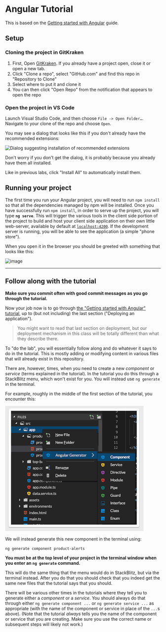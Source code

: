 # Angular Tutorial

This is based on the [Getting started with Angular](https://angular.io/start) guide. 
## Setup

### Cloning the project in GitKraken

1. First, Open [GitKraken](https://www.gitkraken.com/git-client). If you already have a project open, close it or open a new tab.
2. Click "Clone a repo", select "GitHub.com" and find this repo in "Repository to Clone"
3. Select where to put it and clone it
4. You can then click "Open Repo" from the notification that appears to open the repo

### Open the project in VS Code

Launch Visual Studio Code, and then choose `File -> Open Folder…`. Navigate to your clone
of the repo and choose `Open`.

You may see a dialog that looks like this if you don't already have the recommended extensions:

![Dialog suggesting installation of recommended extensions](https://user-images.githubusercontent.com/1300395/72710961-bf767500-3b2d-11ea-8ea4-fbbd39c78da5.png)

Don't worry if you don't get the dialog, it is probably because you already have them all installed.

Like in previous labs, click "Install All" to automatically install them.

## Running your project

The first time you run your Angular project, you will need to run `npm install` so that all the dependencies managed by npm will be installed. Once you have successfully run `npm install`, in order to serve up the project, you will type 
**`ng serve`**. This will trigger the various tools in the
client side portion of the project to build and host your client side
application on their own little web-server, available by default at [`localhost:4200`](http://localhost:4200/). If the development server is running, you will be able to see the application (a simple "phone store").

When you open it in the browser you should be greeted with something that looks like this:

![image](https://user-images.githubusercontent.com/1300395/105233127-07f4b400-5b2f-11eb-9c6f-3f51594f684e.png)

---

## Follow along with the tutorial

**Make sure you commit often with good commit messages as you go
through the tutorial.**

Now your job now is to go through [the "Getting started with Angular" tutorial](https://angular.io/start), up to (but not including) the last section ("Deploying an application").

> You might want to read that last section on deployment, but our
> deployment mechanism in this class will be totally different than
> what they describe there.

To "do the lab", you will essentially follow along and do whatever it
says to do in the tutorial. This is mostly adding or modifying content
in various files that will already exist in this repository.

There are, however, times, when you need to create a new _component_ or
_service_ (terms explained in the tutorial). In the tutorial you do this
through a StackBlitz menu, which won't exist for you. You will instead
use `ng generate` in the terminal.

For example, roughly in the middle of the first section of the tutorial,
you encounter this:

![StackBlitz generate component menu](images/StackBlitz_component_menu.png)

We will instead generate this new component in the terminal using:

```bash
ng generate component product-alerts
```

**You must be at the top level of your project in the terminal window
when you enter an `ng generate` command.**

This will do the same thing that the menu would do in StackBlitz, but
via the terminal instead. After you do that you should check that you
indeed get the same new files that the tutorial says that you should.

There will be various other times in the tutorials where they tell you
to generate either a _component_ or a _service_. You should always do
that through either `ng generate component ...` or
`ng generate service ...` as appropriate (with the name of the component
or service in place of the `...`s above). (Note that the tutorial
_always_ tells you the name of the component or service that you are
creating. Make sure you use the correct name or subsequent steps will
likely not work.)
